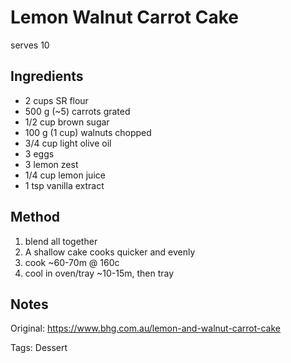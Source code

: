 # Lemon Walnut Carrot Cake

serves 10

## Ingredients

* 2 cups SR flour
* 500 g (~5) carrots grated
* 1/2 cup brown sugar
* 100 g (1 cup) walnuts chopped
* 3/4 cup light olive oil
* 3 eggs
* 3 lemon zest
* 1/4 cup lemon juice
* 1 tsp vanilla extract

## Method

1. blend all together
2. A shallow cake cooks quicker and evenly
3. cook ~60-70m @ 160c
4. cool in oven/tray ~10-15m, then tray

## Notes

Original: https://www.bhg.com.au/lemon-and-walnut-carrot-cake

Tags: Dessert